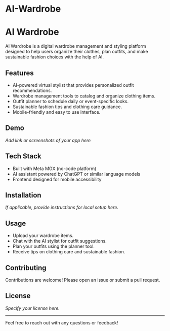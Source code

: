 # AI-Wardrobe
# AI Wardrobe

AI Wardrobe is a digital wardrobe management and styling platform designed to help users organize their clothes, plan outfits, and make sustainable fashion choices with the help of AI.

## Features

- AI-powered virtual stylist that provides personalized outfit recommendations.
- Wardrobe management tools to catalog and organize clothing items.
- Outfit planner to schedule daily or event-specific looks.
- Sustainable fashion tips and clothing care guidance.
- Mobile-friendly and easy to use interface.

## Demo

*Add link or screenshots of your app here*

## Tech Stack

- Built with Meta MGX (no-code platform)
- AI assistant powered by ChatGPT or similar language models
- Frontend designed for mobile accessibility

## Installation

*If applicable, provide instructions for local setup here.*

## Usage

- Upload your wardrobe items.
- Chat with the AI stylist for outfit suggestions.
- Plan your outfits using the planner tool.
- Receive tips on clothing care and sustainable fashion.

## Contributing

Contributions are welcome! Please open an issue or submit a pull request.

## License

*Specify your license here.*

---

Feel free to reach out with any questions or feedback!

